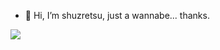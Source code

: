 - 👋 Hi, I’m shuzretsu, just a wannabe... thanks.

<img align="center" src="https://github-readme-stats.vercel.app/api/top-langs/?username=shuzretsu&include_all_commits=true&count_private=true&show_icons=true&line_height=20&title_color=7A7ADB&icon_color=2234AE&text_color=D3D3D3&bg_color=0,000000,130F40">
<!---
shuzretsu/shuzretsu is a ✨ special ✨ repository because its `README.md` (this file) appears on your GitHub profile.
You can click the Preview link to take a look at your changes..
--->
